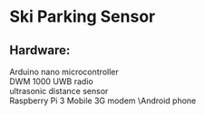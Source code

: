 # Ski Parking Sensor

## Hardware:   
Arduino nano microcontroller  
DWM 1000 UWB radio  
ultrasonic distance sensor  
Raspberry Pi 3
Mobile 3G modem
\Android phone
